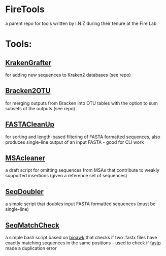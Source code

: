 # FireTools
a parent repo for tools written by I.N.Z during their tenure at the Fire Lab


# Tools:

## [KrakenGrafter](https://github.com/Zheludev/KrakenGrafter)

for adding new sequences to Kraken2 databases (see repo)

## [Bracken2OTU](https://github.com/Zheludev/Bracken2OTU)

for merging outputs from Bracken into OTU tables with the option to sum subsets of the outputs (see repo)

## [FASTACleanUp](https://github.com/Zheludev/VNom/blob/main/dependencies/FASTACleanUp.py)

for sorting and length-based filtering of FASTA formatted sequences, also produces single-line output of an input FASTA - good for CLI work

## [MSAcleaner](https://github.com/Zheludev/MSAcleaner)

a draft script for omitting sequences from MSAs that contribute to weakly supported insertions (given a reference set of sequences)

## [SeqDoubler](https://github.com/Zheludev/SeqDoubler)

a simple script that doubles input FASTA formatted sequences (must be single-line)

## [SeqMatchCheck](https://github.com/Zheludev/SeqMatchCheck)

a simple bash script based on [bioawk](https://github.com/lh3/bioawk) that checks if two .fastx files have exactly matching sequences in the same positions - used to check if [fastp](https://github.com/OpenGene/fastp) made a duplication error
